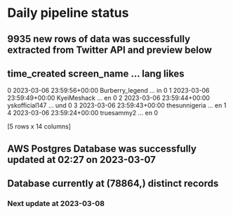 # Daily pipeline status
## 9935 new rows of data was successfully extracted from Twitter API and preview below
##                time_created      screen_name  ... lang likes
0 2023-03-06 23:59:56+00:00  Burberry_legend  ...   in     0
1 2023-03-06 23:59:49+00:00      KyeiMeshack  ...   en     0
2 2023-03-06 23:59:44+00:00   yskofficial147  ...  und     0
3 2023-03-06 23:59:43+00:00    thesunnigeria  ...   en     1
4 2023-03-06 23:59:24+00:00       truesammy2  ...   en     0

[5 rows x 14 columns]
## AWS Postgres Database was successfully updated at  02:27 on 2023-03-07
## Database currently at (78864,) distinct records
### Next update at 2023-03-08
